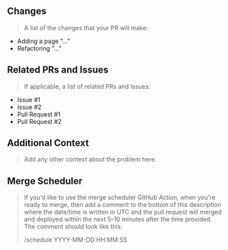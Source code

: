 ## Changes
> A list of the changes that your PR will make:
* Adding a page "..."
* Refactoring "..."

## Related PRs and Issues
> If applicable, a list of related PRs and Issues:
* Issue #1
* Issue #2
* Pull Request #1
* Pull Request #2

## Additional Context
> Add any other context about the problem here.

## Merge Scheduler
> If you'd like to use the merge scheduler GitHub Action, when you're ready to merge, then add a comment to the bottom of this description where the date/time is written in UTC and the pull request will merged and deployed within the next 5–10 minutes after the time provided. The comment should look like this:
>
> /schedule YYYY-MM-DD HH:MM:SS
